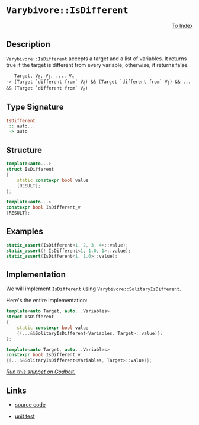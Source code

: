 <!-- Copyright 2024 Feng Mofan
SPDX-License-Identifier: Apache-2.0 -->

# `Varybivore::IsDifferent`

<p style='text-align: right;'><a href="../../../facilities/metafunctions.md#varybivore-is-different">To Index</a></p>

## Description

`Varybivore::IsDifferent` accepts a target and a list of variables.
It returns true if the target is different from every variable;
otherwise, it returns false.

<pre><code>   Target, V<sub>0</sub>, V<sub>1</sub>, ..., V<sub>n</sub>
-> (Target `different from` V<sub>0</sub>) && (Target `different from` V<sub>1</sub>) && ... && (Target `different from` V<sub>n</sub>)</code></pre>

## Type Signature

```Haskell
IsDifferent
 :: auto...
 -> auto
```

## Structure

```C++
template<auto...>
struct IsDifferent
{
    static constexpr bool value
    {RESULT};
};

template<auto...>
constexpr bool IsDifferent_v
{RESULT};
```

## Examples

```C++
static_assert(IsDifferent<1, 2, 3, 4>::value);
static_assert(! IsDifferent<1, 1.0, 1>::value);
static_assert(IsDifferent<1, 1.0>::value);
```

## Implementation

We will implement `IsDifferent` using `Varybivore::SolitaryIsDifferent`.

Here's the entire implementation:

```C++
template<auto Target, auto...Variables>
struct IsDifferent
{
    static constexpr bool value
    {(...&&SolitaryIsDifferent<Variables, Target>::value)};
};

template<auto Target, auto...Variables>
constexpr bool IsDifferent_v
{(...&&SolitaryIsDifferent<Variables, Target>::value)};
```

[*Run this snippet on Godbolt.*](https://godbolt.org/#z:OYLghAFBqd5QCxAYwPYBMCmBRdBLAF1QCcAaPECAMzwBtMA7AQwFtMQByARg9KtQYEAysib0QXACx8BBAKoBnTAAUAHpwAMvAFYTStJg1DIApACYAQuYukl9ZATwDKjdAGFUtAK4sGISQDMpK4AMngMmAByPgBGmMQgZgAcpAAOqAqETgwe3r7%2BQemZjgJhEdEscQnJtpj2JQxCBEzEBLk%2BfoG19dlNLQRlUbHxiSkKza3t%2BV3j/YMVVaMAlLaoXsTI7BwA9ABU%2B7sA1EKehC0AngCSCgAieFRU8YwEhwe72yYaAIIEmCypBl%2BJgCbiYXiIpEOYKIwOwny%2B42IXgcx1OEyut3uj2Iz3hJgA7BZDrNHMhDmgGONMKpUsRDjFUJ5DgA3MReTCHAkWAhIzAEm7Aon8wV476/f6Avkg6GoQ4ANRaeCYMXosPhiORLxOtDOxAxdweT0EwLcCuISpVmEhZotqoCcO%2BXOJzVJ5IEVJpdIZTNZ3g5XKoYiUwoCQvxAtDoq%2BewOqJ16OuBuxz1eBw%2BYr%2BAKYQOl4NlABUWsBMARITKAHSVm3K%2BgKNXfDUoxNYo0EPGE%2BGHLvO7N4MkUj20%2BmM2gstl877dzmEiCV8vmABsi%2B1uv1LZxxpB1ctCkhheIxbb9pAIF97KWIasjvDIsdGYl2aloLzh33h7Lebn29r9a%2BA9%2BnrDkyzaGhuBAAPrMu2FizpWi7LmiFwgcmm6moqNaYLur5FiWsInmemAXjekZ3tGbzkRR6ZkbG%2BaYQQCipvsVExhRrFUeqLp9uBTAKEorQQMhrYmlwkJmJCQSHJIeGnuOF4kQinHINxvHxAQEBgGAhyCWBwmQlw5YaHp0kEXJV4Kb2Sk8XxanabiIIiYc%2BkaMZsmChwKy0JwACsvB%2BBwWikKgnBuNY1jEmsGz%2BmYAQ8KQBCaO5KwANYgF5ZjlviZiSEkSReRoACcaUaAuSRBJ5HCSLwLASBohl%2BQFQUcLwCggIZ8X%2Be5pBwLAMCICAawEKk4LkJQaD/HQ8SRKwWyqEkC4ALQLpIhzAMgZJSOWZi8Jg%2BBEOa6B6PwggiGI7BSDIgiKCo6gdaQugiQA7sQTCpJwPAed5vkJYFnAAPLgkNLyoFQhyzQtS0rWtjmSJthwQB4430HS5gxUsvDtVoKwQEgY2pBNZAUBAuP4yAwBSGJNC0L8xAtRAMTfTE4QXG9vCM8weq/TE2iYA4LOkGNbCCL9DC0Oc31YDEXjAKCtC0C13C8FgLCGMA4i3fgOIOHgzKYd91I8%2BCWyxeEvzlQFOoxM9eoeFg308ng1UK6QOvEAySg3H8Ks6kYCUrFQBjAAocp4JgD2/akjB80dwiiOI53R1dajffd%2BgqygoWWPoeAxC1kArKgqQNPL83jOgwI3KYljWGYDUu/tut590PMNC4DDuJ4HR6KE4RDJUIwiUUWQCFMfgDxkQ8MPMwwJCJdjN70ExtB3%2BSz3U88CH0rRT33M%2B2IvI96LMW89ws/crAoEWbBIH0cD5pD1bwjWg3Ni3Lat60w2YcO4IQJCctFXA0ZxV9isBAmAmBYASBAZKBRyz5QCPiSQGhJBZQXLVLyC58r6E4JVUg1UYrlgXFwEq%2BUkjEK8pILgXl4ELnvt9RqzVWrAI6ljXq2N%2BoA2GoTYmSMppsE4C0FgzJ8TzSYOSAwRhHL5XLE5bau0SB4AOiJaOJ047SATkoJOt1dBiSei9FmN874Px%2Bhwf6g1wSHGBlCYgQiRFiOQBI4AUiZEGThgjPGSN/4BDMEAjGnV2E8PiCNImqBEYjEEcI%2BaDiVZcHylwQylNqa03prdNmzMnZpI5lzZufMBbPGFqLcWmBJbSzEHLPmSsvZbAChreeOt5YBX1sgQ2fMTZ1G%2BhbK25wbbVPRuaR2sUXZu0wB7ZWRhvagBYXwAOQcQ5hwjn5WKKjY5nXUbIRON0Ao6NTj7SuVhM4W1ztAwKhdsjF1LuXPZ1da7xHrkc8%2Ba8tbOAgK4A%2BIlu7lGnnoQeDQ3lpHHg0beixV49A3vvZeo8m5PMaIvIF/c979D%2BUfAYJ8vmANWOsK%2B6LypGPoZwaxtjRHiJVs4py395HIwAb4kBpAwEQJGMc8quD8HSOQfiah%2BJ8QBBQZIJaIljEMNsEwvxrD4DsIGoDYJgTiB8K2IIiGLAFDMjJMyWJ5ZJTjDkb/fah1ZCqNWRdeQmjNk6BAEEPRr0FaGK%2BrdRqZjAaWJBvK5airlUsjVRql48NQkePiF4gI1KpkBJ9fjKVIakanmQKkVIkFYngU9dxGxS0%2BB0CSZQFJAVMliwyUzLJ3NeZOzyULEW2aanFKljLcpTtKnjN6aQWpWt6l61UAbX4rTBDtNup0i4PS7b9L5kMjIIzPbjPCJMzG0ymCB2DqHcOkcnbLNOhINZl1jXJzNTs4wGcbCHPgPnU57pODbFLunKulga6Pzroohuxy57Qtbu3PIkKPm92Bf84o2Q/k/OyHC3ed6GibyXk%2Bw%2BjyAOwtRTvQ%2B4LgOz3A58yD6KL6YrOtauhtr8XOsOK6lVHrHzjHJdqrxgD0Y0rpZAygN9mWJGkQEAIXk8qUNqrR/EJU0MNU4IwtqNKUqSHxJtdlXApD5TZfArg%2BJsEcACDa9jTVmGYxvltNjj8ONycSs7eImRnCSCAA%3D%3D%3D)

## Links

- [source code](../../../../conceptrodon/varybivore/is_different.hpp)

- [unit test](../../../../tests/unit/metafunctions/varybivore/is_different.test.hpp)
